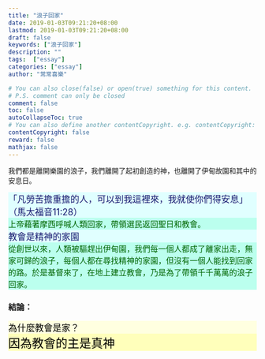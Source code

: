 ```yaml
---
title: "浪子回家"
date: 2019-01-03T09:21:20+08:00
lastmod: 2019-01-03T09:21:20+08:00
draft: false
keywords: ["浪子回家"]
description: ""
tags:  ["essay"]
categories: ["essay"]
author: "常常喜樂"

# You can also close(false) or open(true) something for this content.
# P.S. comment can only be closed
comment: false
toc: false
autoCollapseToc: true
# You can also define another contentCopyright. e.g. contentCopyright: "This is another copyright."
contentCopyright: false
reward: false
mathjax: false
---
```


我們都是離開樂園的浪子，我們離開了起初創造的神，也離開了伊甸故園和其中的安息日。

<div style="background-color:#E0FFFF"><font size="4", color="#191970">
「凡勞苦擔重擔的人，可以到我這裡來，我就使你們得安息」（馬太福音11:28）
</font>
</div>

<div style="background-color:#BBFFEE"><font size="3", color="#006400">
上帝藉著摩西呼喊人類回家，帶領選民返回聖日和教會。
</font>
</div>

<div style="background-color:#E0FFFF"><font size="4", color="#191970">
教會是精神的家園
</font>
</div>

<div style="background-color:#BBFFEE"><font size="3", color="#006400">
從創世以來，人類被驅趕出伊甸園，我們每一個人都成了離家出走，無家可歸的浪子，每個人都在尋找精神的家園，但沒有一個人能找到回家的路。於是基督來了，在地上建立教會，乃是為了帶領千千萬萬的浪子回家。
</font>
</div>

### 結論：

<div style="background-color:#FFFFE0"><font size="4", color="#000000">
為什麼教會是家？
</font>
</div>

<div style="background-color:#FFFFBB"><font size="5", color="#000000">
因為教會的主是真神
</font>
</div>